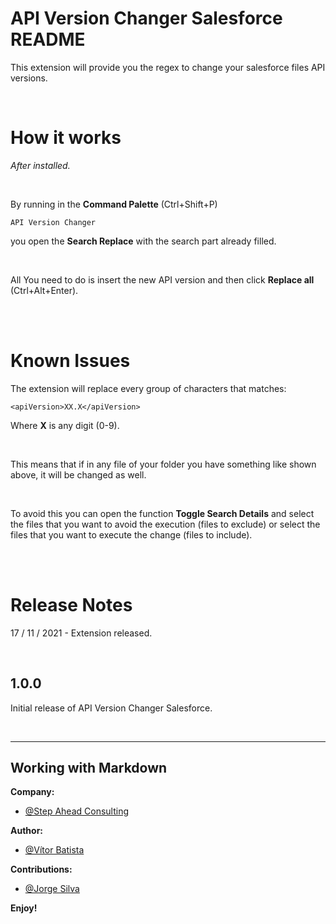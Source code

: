 # API Version Changer Salesforce README

This extension will provide you the regex to change your salesforce files API versions.

<br>

# How it works

*After installed.*

<br>

By running in the <b>Command Palette</b> (Ctrl+Shift+P)

    API Version Changer

you open the <b>Search Replace</b> with the search part already filled.

<br>

All You need to do is insert the new API version and then click <b>Replace all</b> (Ctrl+Alt+Enter).

<br>
<br>

# Known Issues

The extension will replace every group of characters that matches:    

    <apiVersion>XX.X</apiVersion>

Where <b>X</b> is any digit (0-9).

<br>

This means that if in any file of your folder you have something like shown above, it will be changed as well.

<br>

To avoid this you can open the function <b>Toggle Search Details</b> and select the files that you want to avoid the execution (files to exclude) or select the files that you want to execute the change (files to include).

<br>
<br>

# Release Notes

17 / 11 / 2021 - Extension released.

<br>

## 1.0.0

Initial release of API Version Changer Salesforce.

<br>

-----------------------------------------------------------------------------------------------------------

## Working with Markdown

**Company:**
* [@Step Ahead Consulting](https://stepahead.pt/)

**Author:**
* [@Vítor Batista](https://github.com/vitor-batista/) 

**Contributions:**
* [@Jorge Silva](https://github.com/jcsilvapt/)



**Enjoy!**
